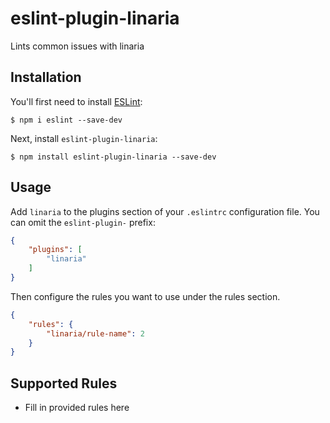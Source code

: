 # eslint-plugin-linaria

Lints common issues with linaria

## Installation

You'll first need to install [ESLint](http://eslint.org):

```
$ npm i eslint --save-dev
```

Next, install `eslint-plugin-linaria`:

```
$ npm install eslint-plugin-linaria --save-dev
```


## Usage

Add `linaria` to the plugins section of your `.eslintrc` configuration file. You can omit the `eslint-plugin-` prefix:

```json
{
    "plugins": [
        "linaria"
    ]
}
```


Then configure the rules you want to use under the rules section.

```json
{
    "rules": {
        "linaria/rule-name": 2
    }
}
```

## Supported Rules

* Fill in provided rules here





